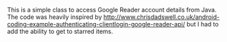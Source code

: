 This is a simple class to access Google Reader account details from Java. The code was heavily inspired by http://www.chrisdadswell.co.uk/android-coding-example-authenticating-clientlogin-google-reader-api/ but I had to add the ability to get to starred items.